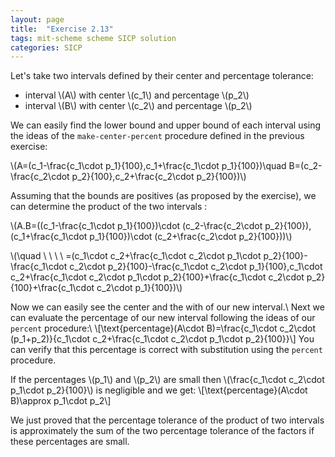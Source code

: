 ```yaml
---
layout: page
title:  "Exercise 2.13"
tags: mit-scheme scheme SICP solution
categories: SICP
---
```

Let's take two intervals defined by their center and percentage tolerance:
- interval \\(A\\) with center \\(c_1\\) and percentage \\(p_2\\)
- interval \\(B\\) with center \\(c_2\\) and percentage \\(p_2\\)

We can easily find the lower bound and upper bound of each interval using the ideas of the `make-center-percent` procedure defined in the previous exercise:

\\(A=(c_1-\frac{c_1\cdot p_1}{100},c_1+\frac{c_1\cdot p_1}{100})\quad B=(c_2-\frac{c_2\cdot p_2}{100},c_2+\frac{c_2\cdot p_2}{100})\\)

Assuming that the bounds are positives (as proposed by the exercise), we can determine the product of the two intervals :

\\(A.B=((c_1-\frac{c_1\cdot p_1}{100})\cdot (c_2-\frac{c_2\cdot p_2}{100}),(c_1+\frac{c_1\cdot p_1}{100})\cdot (c_2+\frac{c_2\cdot p_2}{100}))\\)

\\(\quad \\ \\ \\ \\ =(c_1\cdot c_2+\frac{c_1\cdot c_2\cdot p_1\cdot p_2}{100}-\frac{c_1\cdot c_2\cdot p_2}{100}-\frac{c_1\cdot c_2\cdot p_1}{100},c_1\cdot c_2+\frac{c_1\cdot c_2\cdot p_1\cdot p_2}{100}+\frac{c_1\cdot c_2\cdot p_2}{100}+\frac{c_1\cdot c_2\cdot p_1}{100})\\)

Now we can easily see the center and the with of our new interval.\\
Next we can evaluate the percentage of our new interval following the ideas of our `percent` procedure:\\
 \\[\text{percentage}(A\cdot B)=\frac{c_1\cdot c_2\cdot (p_1+p_2)}{c_1\cdot c_2+\frac{c_1\cdot c_2\cdot p_1\cdot p_2}{100}}\\] You can verify that this percentage is correct with substitution using the `percent` procedure.
 
 If the percentages \\(p_1\\) and \\(p_2\\) are small then \\(\frac{c_1\cdot c_2\cdot p_1\cdot p_2}{100}\\) is negligible and we get:
 \\[\text{percentage}(A\cdot B)\approx p_1\cdot p_2\\]
 
 We just proved that the percentage tolerance of the product of two intervals is approximately the sum of the two percentage tolerance of the factors if these percentages are small.
